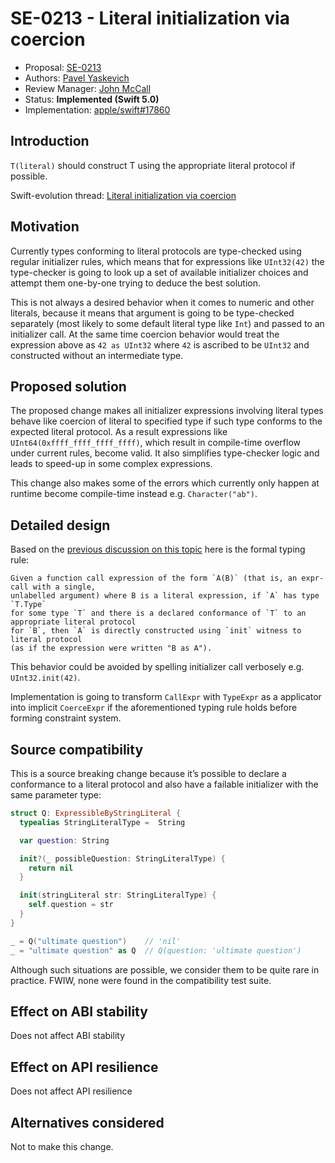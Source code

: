 # SE-0213 - Literal initialization via coercion

* Proposal: [SE-0213](0213-literal-init-via-coercion.md)
* Authors: [Pavel Yaskevich](https://github.com/xedin)
* Review Manager: [John McCall](https://github.com/rjmccall)
* Status: **Implemented (Swift 5.0)**
* Implementation: [apple/swift#17860](https://github.com/apple/swift/pull/17860)

## Introduction

`T(literal)` should construct T using the appropriate literal protocol if possible.

Swift-evolution thread: [Literal initialization via coercion](https://forums.swift.org/t/literal-initialization-via-coercion/11251)

## Motivation

Currently types conforming to literal protocols are type-checked using regular
initializer rules, which means that for expressions like `UInt32(42)` the
type-checker is going to look up a set of available initializer choices and
attempt them one-by-one trying to deduce the best solution.

This is not always a desired behavior when it comes to numeric and
other literals, because it means that argument is going to be type-checked
separately (most likely to some default literal type like `Int`) and passed
to an initializer call. At the same time coercion behavior would treat
the expression above as `42 as UInt32` where `42` is ascribed to be `UInt32`
and constructed without an intermediate type.

## Proposed solution

The proposed change makes all initializer expressions involving literal types
behave like coercion of literal to specified type if such type conforms to the
expected literal protocol. As a result expressions like `UInt64(0xffff_ffff_ffff_ffff)`,
which result in compile-time overflow under current rules, become valid. It
also simplifies type-checker logic and leads to speed-up in some complex expressions.

This change also makes some of the errors which currently only happen at runtime
become compile-time instead e.g. `Character("ab")`.

## Detailed design

Based on the [previous discussion on this topic](https://forums.swift.org/t/proposal-t-literal-should-construct-t-using-the-appropriate-literal-protocol-if-possible/2861) here is the formal typing rule:

```
Given a function call expression of the form `A(B)` (that is, an expr-call with a single,
unlabelled argument) where B is a literal expression, if `A` has type `T.Type`
for some type `T` and there is a declared conformance of `T` to an appropriate literal protocol
for `B`, then `A` is directly constructed using `init` witness to literal protocol
(as if the expression were written "B as A").
```

This behavior could be avoided by spelling initializer call verbosely e.g. `UInt32.init(42)`.

Implementation is going to transform `CallExpr` with `TypeExpr` as a applicator into
implicit `CoerceExpr` if the aforementioned typing rule holds before forming constraint system.

## Source compatibility

This is a source breaking change because it’s possible to declare a conformance to
a literal protocol and also have a failable initializer with the same parameter type:

```swift
struct Q: ExpressibleByStringLiteral {
  typealias StringLiteralType =  String

  var question: String

  init?(_ possibleQuestion: StringLiteralType) {
    return nil
  }

  init(stringLiteral str: StringLiteralType) {
    self.question = str
  }
}

_ = Q("ultimate question")    // 'nil'
_ = "ultimate question" as Q  // Q(question: 'ultimate question')
```

Although such situations are possible, we consider them to be quite rare
in practice. FWIW, none were found in the compatibility test suite.


## Effect on ABI stability

Does not affect ABI stability

## Effect on API resilience

Does not affect API resilience

## Alternatives considered

Not to make this change.
